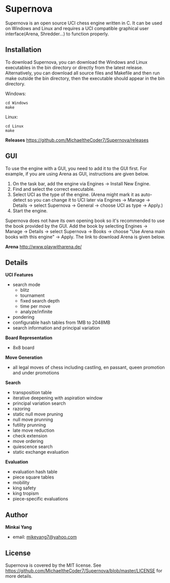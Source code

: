 # Supernova

Supernova is an open source UCI chess engine written in C. It can be used on Windows and Linux and requires a UCI compatible graphical user interface(Arena, Shredder...) to function properly.

Installation
------------
To download Supernova, you can download the Windows and Linux executables in the bin directory or directly from the latest release. Alternatively, you can download all source files and Makefile and then run make outside the bin directory, then the executable should appear in the bin directory. 

Windows:
```
cd Windows
make
```

Linux:
```
cd Linux
make
```
**Releases**
https://github.com/MichaeltheCoder7/Supernova/releases  

GUI
---
To use the engine with a GUI, you need to add it to the GUI first. 
For example, if you are using Arena as GUI, instructions are given below.

1. On the task bar, add the engine via Engines -> Install New Engine. 
2. Find and select the correct executable.
3. Select UCI as the type of the engine. 
(Arena might mark it as auto-detect so you can change it to UCI later via Engines -> Manage -> Details -> select Supernova -> General -> choose UCI as type -> Apply.)
4. Start the engine.

Supernova does not have its own opening book so it's recommended to use the book provided by the GUI. Add the book by selecting Engines -> Manage -> Details -> select Supernova -> Books -> choose "Use Arena main books with this engine" -> Apply. The link to download Arena is given below.

**Arena**
http://www.playwitharena.de/

Details
-------
**UCI Features** 
* search mode
  * blitz
  * tournament
  * fixed search depth
  * time per move
  * analyze/infinite
* pondering  
* configurable hash tables from 1MB to 2048MB  
* search information and principal variation

**Board Representation**
* 8x8 board  

**Move Generation**  
* all legal moves of chess including castling, en passant, queen promotion and under promotions  

**Search** 
* transposition table  
* iterative deepening with aspiration window  
* principal variation search  
* razoring  
* static null move pruning  
* null move prunning  
* futility prunning  
* late move reduction  
* check extension  
* move ordering  
* quiescence search  
* static exchange evaluation

**Evaluation** 
* evaluation hash table
* piece square tables  
* mobility  
* king safety  
* king tropism  
* piece-specific evaluations  

Author
------
**Minkai Yang**
* email: mikeyang7@yahoo.com

License
-------
Supernova is covered by the MIT license. See https://github.com/MichaeltheCoder7/Supernova/blob/master/LICENSE for more details.
